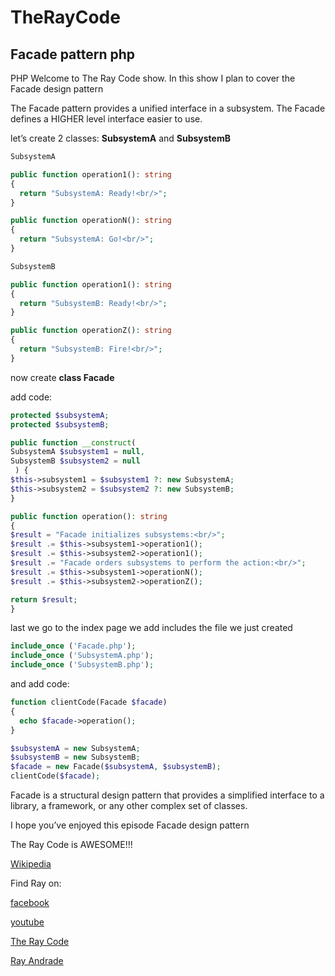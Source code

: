 # TheRayCode
## Facade pattern php

PHP
Welcome to The Ray Code show.
In this show I plan to cover the Facade design pattern

The Facade pattern provides a unified interface in a subsystem. The Facade defines a HIGHER level interface easier to use.

let’s create 2 classes:
**SubsystemA** and **SubsystemB**

```php
SubsystemA
```

```php
public function operation1(): string
{
  return "SubsystemA: Ready!<br/>";
}
```
```php
public function operationN(): string
{
  return "SubsystemA: Go!<br/>";
}
```
```php
SubsystemB
```

```php
public function operation1(): string
{
  return "SubsystemB: Ready!<br/>";
}
```
```php
public function operationZ(): string
{
  return "SubsystemB: Fire!<br/>";
}
```

now create **class Facade**


add code:

```php
protected $subsystemA;
protected $subsystemB;
```

```php
public function __construct(
SubsystemA $subsystem1 = null,
SubsystemB $subsystem2 = null
 ) {
$this->subsystem1 = $subsystem1 ?: new SubsystemA;
$this->subsystem2 = $subsystem2 ?: new SubsystemB;
}
```


```php
public function operation(): string
{
$result = "Facade initializes subsystems:<br/>";
$result .= $this->subsystem1->operation1();
$result .= $this->subsystem2->operation1();
$result .= "Facade orders subsystems to perform the action:<br/>";
$result .= $this->subsystem1->operationN();
$result .= $this->subsystem2->operationZ();

return $result;
}
```

last we go to the index page 
we add includes the file we just created

```php
include_once ('Facade.php');
include_once ('SubsystemA.php');
include_once ('SubsystemB.php');
```

and add code:

```php
function clientCode(Facade $facade)
{
  echo $facade->operation();
}

$subsystemA = new SubsystemA;
$subsystemB = new SubsystemB;
$facade = new Facade($subsystemA, $subsystemB);
clientCode($facade);
```


Facade is a structural design pattern that provides a simplified interface to a library, a framework, or any other complex set of classes.

I hope you’ve enjoyed this episode Facade design pattern

The Ray Code is AWESOME!!!

[Wikipedia](https://en.wikipedia.org/wiki/Facade_pattern)


Find Ray on:

[facebook](https://www.facebook.com/TheRayCode/)

[youtube](https://www.youtube.com/user/AndradeRay/)

[The Ray Code](https://www.RayAndrade.com)

[Ray Andrade](https://www.RayAndrade.org)

